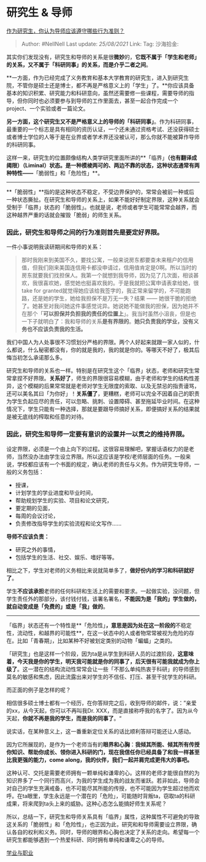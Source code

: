 # 研究生 & 导师
[作为研究生，你认为导师应该遵守哪些行为准则？](https://www.zhihu.com/question/317549452/answer/633409325)

> Author: #NellNell
> Last update: *25/08/2021*
> Link:
> Tag:
> 沙海拾金:

其实你们发现没有，研究生和导师的关系是很**微妙**的，**它既不属于「学生和老师」的关系，又不属于「科研同事」的关系，而是介乎二者之间**。

**一方面，作为已经完成了义务教育和基本大学教育的研究生，进入到研究生院，不管你是硕士还是博士，都不再是严格意义上的「学生」了。**你应该具备基本的知识积累、研究能力和科研意向，虽然还需要修一些课程，需要导师的指导，但你同时也必须要参与到导师的工作里面去，甚至一起合作完成一个project、一个实验或者一篇论文。

**另一方面，这个研究生又不是严格意义上的导师的「科研同事」**。作为科研同事，最重要的一个标志是具有相同的资历认证，一个还未通过资格考试、还没获得硕士或者博士学位的人等于是在业界或者学术界还没被认可，那么你就不能被算作导师的科研同事。

这样一来，研究生的位置颇像结构人类学研究里面所讲的**「临界」**（也有翻译成阈限）（Liminal）状态。是一种模棱两可的、两边不靠的状态，这种状态通常有两种特性——**「脆弱性」和「危险性」**。

---

**「脆弱性」**指的是这种状态不稳定，不受边界保护的，常常会被前一种或后一种状态撕扯。在研究生和导师的关系上，如果不能好好制定界限，这种关系就会受制于「临界」状态的「脆弱性」。也就是说，老师或者学生可能常常会越界，而这种越界严重的话就会摧毁「脆弱」的师生关系。

### **因此，研究生和导师之间的行为准则首先是要定好界限。**

一件小事说明我读研期间和导师的关系：

> 那时我刚来到美国不久，要找公寓，一般来说房东都要查未来租户的信用值，但我们刚来美国连信用卡都没申请过，信用值肯定是0啊。所以当时的房东就要我们找担保人。我第一个就想到我导师，因为见了几次面，相谈甚欢，我很喜欢她，感觉她也挺喜欢我的。于是我就把公寓申请表拿给她，很take for granted就觉得她应该给我签字的，我正常来留学的，不可能跑路，还是她的学生，她给我担保不是万无一失？结果 —— 她很干脆的拒绝了。她甚至对我问她这件事感觉诧异。她说她不能做我的担保，因为她并不在那个「**可以担保并负担我的责任的位置上**」。我当时虽然小沮丧，但是也一下子就明白了：我和导师的关系**是有界限的**。**她只负责我的学业，没有义务也不应该负责我的生活。**

我们中国人为人处事很不习惯划分严格的界限。两个人好起来就跟一家人似的，什么都说，什么秘密都没有，你的就是我的，我的就是你的。等哪天不好了，极其后悔当初怎么承诺那么多。

研究生和导师的关系也一样。特别是在研究生这个「临界」状态，老师和研究生常常拿捏不好界限。**关系好了**，师生的界限很容易模糊，由于老师和学生的结构性差异，这个模糊的后果常常就是老师对学生无限度的索取、以及无禁忌的指责谩骂，还可以美名其曰「为你好」！**关系僵了**，更糟糕，老师可以完全不因着自己的职责为学生负起应尽的责任，可以忽略、挑刺、设置障碍、甚至拖延毕业时间。在这种情况下，学生只能有一种选择，那就是要跟导师搞好关系，即便搞好关系的结果就是被无底线的榨取和任意的对待。

### 因此，研究生和导师一定要有意识的设置并一以贯之的维持界限。

设定界限，必须是一个由上向下的过程。这很容易理解吧，掌握话语权力的是老师，当然没办法由学生设立界限。所以这应该是学校/老师层面的任务。一般来说，学校都应该有一个书面的规定，确认老师的责任与义务。作为研究生导师，一般的义务包括：

-   授课，
-   计划学生的学业进度和毕业时间，
-   帮助规划学生的实验、项目和论文研究，
-   要定期的见面，
-   每周的会议讨论，
-   负责修改指导学生的实验流程和论文写作……

**导师不应该负责：**

-   研究之外的事情，
-   包括学生的生活、社交、娱乐、嗜好等等。

相比之下，学生对老师的义务相比来说就简单多了，**做好份内的学习和科研就好了**。

学生**不应该承担**老师的任何科研和生活上的需要和要求。一起做实验，没问题，但学生责任外的那部分，该付钱付钱，该署名署名，**不能因为是「我的」学生做的，就自动变成是「免费的」或是「我」做的**。

---

「临界」状态还有一个特性是**「危险性」**，意思是因为处在这一阶段的**不稳定性，流动性，和越界的可能性**，在这一状态中的人或者物常常被视为危险的存在。比如「青春期」，比如某种不好被划定类别的动物「蝙蝠」之类的。

「研究生」也是这样一个阶段，因为ta是从学生到科研人员的过渡阶段，**这意味着，今天我是你的学生，明天我可能就是你的同事了，后天很有可能我就成为你上级了**。这一潜在的结构流动性常常会让一些「不那么单纯热衷于科研」的导师感到莫名的敏感和焦虑，因此流露出来对学生的不信任、打压、甚至干扰学生的科研。

而正面的例子是怎样的呢？

相信很多硕士博士都有一个经历，在你答辩完之后，收到导师的邮件，说：”亲爱的xx，从今天起，你可以不再叫我Dr. XXX，而是直接称呼我的名字了。因为从今天起，**你就不再是我的学生，而是我的同事了**。“

说实话，在某种意义上，这一番重新定位关系的话比顺利答辩可能还让人感动。

因为它所展现的，是作为一个老师当有的**眼界和心胸**：**我倾其所能、倾其所有传授你知识、帮助你成长、领你进入科研的门，现在我信任你已经具备了和我一样甚至比我更强的能力，come along，我的伙伴，我们一起并肩完成更伟大的事吧。**

这种认可、交托是需要老师拥有一颗单纯和谦卑的心。这样的老师才能很自然的为知识界多了一个同行而高兴，为我的学生成为我的战友而雀跃。若非如此，导师会对自己的学生充满戒备，也不可能尽其所能的传授，也不可能因为学生超过他而欢呼。在ta眼里，学生永远是一个潜在的「危险」，可能随时背叛ta，窃取ta的科研成果，将来爬到ta头上来的威胁。这种心态怎么能搞好师生关系呢？

所以，总结一下，研究生和导师关系具有「临界」属性，这种属性不可避免的导致这关系的「脆弱性」和「危险性」，也正因为此，研究和和导师需要设立界限，确认各自的权利和义务。同时，导师的眼界和心胸也决定了关系的走向。希望每一个研究生都能够遇到一个热爱科研、同时拥有单纯和谦卑之心的导师。

[学业与职业](https://zhihu.com/collection/430675974)
